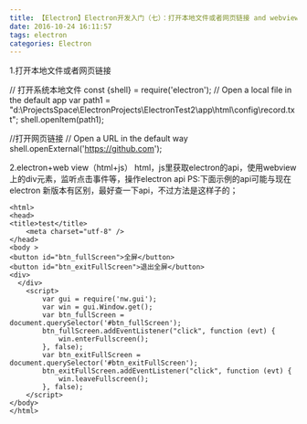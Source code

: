 ```yaml
---
title: 【Electron】Electron开发入门（七）：打开本地文件或者网页链接 and webview里操纵electron api
date: 2016-10-24 16:11:57
tags: electron
categories: Electron
---
```


<!--more-->

1.打开本地文件或者网页链接

// 打开系统本地文件
   const {shell} = require('electron');
   // Open a local file in the default app
   var path1 = "d:\\ProjectsSpace\\ElectronProjects\\ElectronTest2\\app\\html\\config\\record.txt";
   shell.openItem(path1);

   //打开网页链接
  // Open a URL in the default way
  shell.openExternal('https://github.com');

2.electron+web view（html+js）
   html，js里获取electron的api，使用webview上的div元素，监听点击事件等，操作electron api
   PS:下面示例的api可能与现在electron 新版本有区别，最好查一下api，不过方法是这样子的；
   

```
<html>
<head>
<title>test</title>
    <meta charset="utf-8" />
</head>
<body >
<button id="btn_fullScreen">全屏</button>
<button id="btn_exitFullScreen">退出全屏</button>
<div>
  </div>
    <script>
        var gui = require('nw.gui');
        var win = gui.Window.get();
        var btn_fullScreen = document.querySelector('#btn_fullScreen');
        btn_fullScreen.addEventListener("click", function (evt) {
            win.enterFullscreen();
        }, false);
        var btn_exitFullScreen = document.querySelector('#btn_exitFullScreen');
        btn_exitFullScreen.addEventListener("click", function (evt) {
            win.leaveFullscreen();
        }, false);
    </script>
</body>
</html>
```